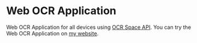 # Web OCR Application

Web OCR Application for all devices using [OCR Space API](https://ocr.space/). 
You can try the Web OCR Application on [my website](https://piweb.ch/web-OCR/).